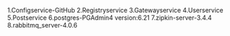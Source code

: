 1.Configservice-GitHub
2.Registryservice
3.Gatewayservice
4.Userservice
5.Postservice
6.postgres-PGAdmin4 version:6.21
7.zipkin-server-3.4.4
8.rabbitmq_server-4.0.6

